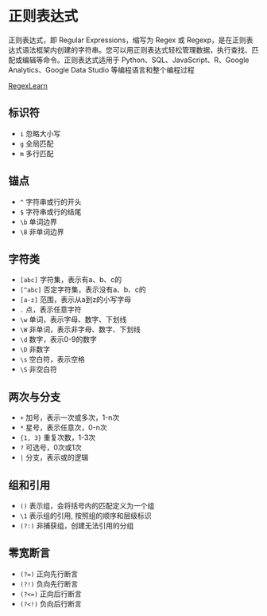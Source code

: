 # 正则表达式

正则表达式，即 Regular Expressions，缩写为 Regex 或 Regexp，是在正则表达式语法框架内创建的字符串。您可以用正则表达式轻松管理数据，执行查找、匹配或编辑等命令。正则表达式适用于 Python、SQL、JavaScript、R、Google Analytics、Google Data Studio 等编程语言和整个编程过程

[RegexLearn](https://regexlearn.com/zh-cn/learn)

## 标识符

- `i` 忽略大小写
- `g` 全局匹配
- `m` 多行匹配


## 锚点

- `^` 字符串或行的开头
- `$` 字符串或行的结尾
- `\b` 单词边界
- `\B` 非单词边界

## 字符类

- `[abc]` 字符集，表示有a、b、c的
- `[^abc]` 否定字符集，表示没有a、b、c的
- `[a-z]` 范围，表示从a到z的小写字母
- `.` 点，表示任意字符
- `\w` 单词，表示字母、数字、下划线
- `\W` 非单词，表示非字母、数字、下划线
- `\d` 数字，表示0-9的数字
- `\D` 非数字
- `\s` 空白符，表示空格
- `\S` 非空白符

## 两次与分支

- `+` 加号，表示一次或多次，1-n次
- `*` 星号，表示任意次，0-n次
- `{1, 3}` 重复次数，1-3次
- `?` 可选号，0次或1次
- `|` 分支，表示或的逻辑
  
## 组和引用

- `()` 表示组，会将括号内的匹配定义为一个组
- `\1` 表示组的引用, 按照组的顺序和层级标识
- `(?:)` 非捕获组，创建无法引用的分组

## 零宽断言

- `(?=)` 正向先行断言
- `(?!)` 负向先行断言
- `(?<=)` 正向后行断言
- `(?<!)` 负向后行断言


